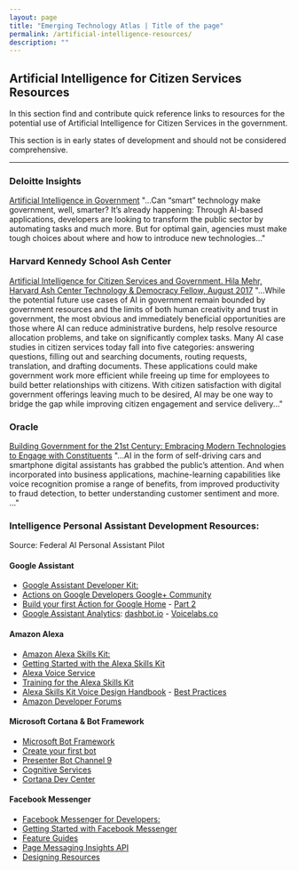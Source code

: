 ```yaml
---
layout: page
title: "Emerging Technology Atlas | Title of the page"
permalink: /artificial-intelligence-resources/
description: ""
---
```


## Artificial Intelligence for Citizen Services Resources

<p>In this section find and contribute quick reference links to resources for the potential use of Artificial Intelligence for Citizen Services in the government.</p>

<p> This section is in early states of development and should not be considered comprehensive.</p>

***

### Deloitte Insights
<a href="https://dupress.deloitte.com/dup-us-en/focus/cognitive-technologies/artificial-intelligence-government-summary.html">Artificial Intelligence in Government</a> "...Can “smart” technology make government, well, smarter? It’s already happening: Through AI-based applications, developers are looking to transform the public sector by automating tasks and much more. But for optimal gain, agencies must make tough choices about where and how to introduce new technologies..."

### Harvard Kennedy School Ash Center
<a href="https://ash.harvard.edu/files/ash/files/artificial_intelligence_for_citizen_services.pdf">Artificial Intelligence for Citizen Services
and Government. Hila Mehr, Harvard Ash Center Technology & Democracy Fellow, August 2017</a>
"...While the potential future use cases of AI in government remain bounded by government resources and the limits of both human creativity and trust in government, the most obvious and immediately beneficial opportunities are those where AI can reduce administrative burdens, help resolve resource allocation problems, and take on significantly complex tasks. Many AI case studies in citizen services today fall into five categories: answering questions, filling out and searching documents, routing requests, translation, and drafting documents. These applications could make government work more efficient while freeing up time for employees to build better relationships with citizens. With citizen satisfaction with digital government offerings leaving much to be desired, AI may be one way to bridge the gap while improving citizen engagement and service delivery..."

### Oracle
<a href="http://www.oracle.com/us/industries/public-sector/build-gov-21-century-br-2389343.pdf">Building Government
for the 21st Century: Embracing Modern Technologies to Engage with Constituents</a>
"...AI in the form of self-driving cars and smartphone digital assistants has grabbed the public’s attention. And when incorporated into business applications, machine-learning capabilities like voice recognition promise a range of benefits,
from improved productivity to fraud detection, to better understanding customer sentiment and more. ..."

### Intelligence Personal Assistant Development Resources:
Source: Federal AI Personal Assistant Pilot

#### Google Assistant
- [Google Assistant Developer Kit:](https://developers.google.com/actions/) 
- [Actions on Google Developers Google+ Community](https://plus.google.com/communities/105684267327487893574)
- [Build your first Action for Google Home](https://medium.com/google-cloud/building-your-first-action-for-google-home-in-30-minutes-ec6c65b7bd32) - [Part 2](https://medium.com/google-cloud/building-your-first-action-for-google-home-part-2-594888a8c09b)
- [Google Assistant Analytics](https://developers.google.com/actions/tools/analytics): [dashbot.io](https://www.dashbot.io/googlehome) - [Voicelabs.co](https://insights.voicelabs.co/assistant)

#### Amazon Alexa
- [Amazon Alexa Skills Kit:](https://developer.amazon.com/alexa-skills-kit)
- [Getting Started with the Alexa Skills Kit](https://developer.amazon.com/public/solutions/alexa/alexa-skills-kit/getting-started-guide)
- [Alexa Voice Service](https://developer.amazon.com/alexa-voice-service)
- [Training for the Alexa Skills Kit](https://developer.amazon.com/alexa-skills-kit/alexa-skills-developer-training#BEGINNER)
- [Alexa Skills Kit Voice Design Handbook](https://developer.amazon.com/public/solutions/alexa/alexa-skills-kit/docs/alexa-skills-kit-voice-design-handbook) - [Best Practices](https://developer.amazon.com/public/solutions/alexa/alexa-skills-kit/docs/alexa-skills-kit-voice-design-best-practices)
- [Amazon Developer Forums](https://forums.developer.amazon.com/spaces/165/index.html)

#### Microsoft Cortana & Bot Framework
- [Microsoft Bot Framework](https://dev.botframework.com)
- [Create your first bot](https://azure.microsoft.com/services/bot-service)
- [Presenter Bot Channel 9](http://aka.ms/PresenterBot)
- [Cognitive Services](https://azure.microsoft.com/en-us/services/cognitive-services)
- [Cortana Dev Center](https://developer.microsoft.com/en-us/cortana)

#### Facebook Messenger
- [Facebook Messenger for Developers:](https://developers.facebook.com/docs/messenger-platform)
- [Getting Started with Facebook Messenger](https://developers.facebook.com/docs/messenger-platform/getting-started)
- [Feature Guides](https://developers.facebook.com/docs/messenger-platform/guides)
- [Page Messaging Insights API](https://developers.facebook.com/docs/messenger-platform/insights/page-messaging)
- [Designing Resources](https://developers.facebook.com/docs/messenger-platform/design-resources)

